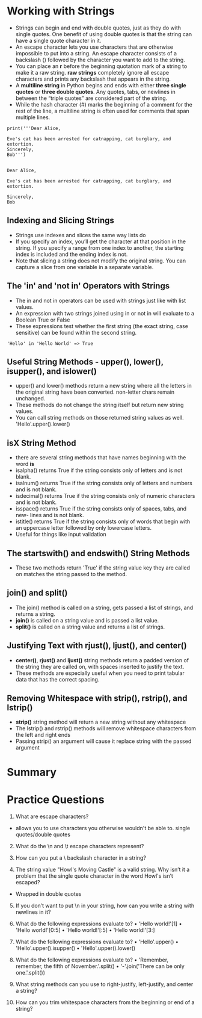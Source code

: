 # Working with Strings
- Strings can begin and end with double quotes, just as they do with single quotes. One benefit of using double quotes is that the string can have a single quote character in it.
- An escape character lets you use characters that are otherwise impossible to put into a string. An escape character consists of a backslash (\) followed by the character you want to add to the string.
- You can place an **r** before the beginning quotation mark of a string to make it a raw string. **raw strings** completely ignore all escape characters and prints any backslash that appears in the string.
- A **multiline string** in Python begins and ends with either **three single quotes** or **three double quotes**. Any quotes, tabs, or newlines in between the “triple quotes” are considered part of the string.
- While the hash character (#) marks the beginning of a comment for the rest of the line, a multiline string is often used for comments that span multiple lines.
```
print('''Dear Alice,

Eve's cat has been arrested for catnapping, cat burglary, and extortion.
Sincerely,
Bob''')


Dear Alice,

Eve's cat has been arrested for catnapping, cat burglary, and extortion.

Sincerely,
Bob

```

## Indexing and Slicing Strings
- Strings use indexes and slices the same way lists do
- If you specify an index, you’ll get the character at that position in the string. If you specify a range from one index to another, the starting index is included and the ending index is not.
- Note that slicing a string does not modify the original string. You can capture a slice from one variable in a separate variable.

## The 'in' and 'not in' Operators with Strings
- The in and not in operators can be used with strings just like with list values.
- An expression with two strings joined using in or not in will evaluate to a Boolean True or False
- These expressions test whether the first string (the exact string, case sensitive) can be found within the second string.
```
'Hello' in 'Hello World' => True

```

## Useful String Methods - upper(), lower(), isupper(), and islower()
- upper() and lower() methods return a new string where all the letters in the original string have been converted. non-letter chars remain unchanged.
- These methods do not change the string itself but return new string values.
- You can call string methods on those returned string values as well. 'Hello'.upper().lower()

## isX String Method
- there are several string methods that have names beginning with the word **is**
- isalpha() returns True if the string consists only of letters and is not blank.
- isalnum() returns True if the string consists only of letters and numbers
and is not blank.
- isdecimal() returns True if the string consists only of numeric characters and is not blank.
- isspace() returns True if the string consists only of spaces, tabs, and new- lines and is not blank.
- istitle() returns True if the string consists only of words that begin with an uppercase letter followed by only lowercase letters.
- Useful for things like input validation

## The startswith() and endswith() String Methods
- These two methods return 'True' if the string value key they are called on matches the string passed to the method.

## join() and split()
- The join() method is called on a string, gets passed a list of strings, and returns a string.
- **join()** is called on a string value and is passed a list value.
- **split()** is called on a string value and returns a list of strings.

## Justifying Text with rjust(), ljust(), and center()
- **center()**, **rjust()** and **ljust()** string methods return a padded version of the string they are called on, with spaces inserted to justify the text.
- These methods are especially useful when you need to print tabular data that has the correct spacing.

## Removing Whitespace with strip(), rstrip(), and lstrip()
- **strip()** string method will return a new string without any whitespace
- The lstrip() and rstrip() methods will remove whitespace characters from the left and right ends
- Passing strip() an argument will cause it replace string with the passed argument

# Summary


# Practice Questions
1. What are escape characters?
- allows you to use characters you otherwise wouldn't be able to. single quotes/double quotes

2. What do the \n and \t escape characters represent?

3. How can you put a \ backslash character in a string?

4. The string value "Howl's Moving Castle" is a valid string. Why isn’t it a
 problem that the single quote character in the word Howl's isn’t escaped?
- Wrapped in double quotes

5. If you don’t want to put \n in your string, how can you write a string with
 newlines in it?

6. What do the following expressions evaluate to?
• 'Hello world!'[1]
• 'Hello world!'[0:5]
• 'Hello world!'[:5]
• 'Hello world!'[3:]

7. What do the following expressions evaluate to?
• 'Hello'.upper()
• 'Hello'.upper().isupper()
• 'Hello'.upper().lower()

8. What do the following expressions evaluate to?
• 'Remember, remember, the fifth of November.'.split()
• '-'.join('There can be only one.'.split())

9. What string methods can you use to right-justify, left-justify, and center a string?

10. How can you trim whitespace characters from the beginning or end of a string?
